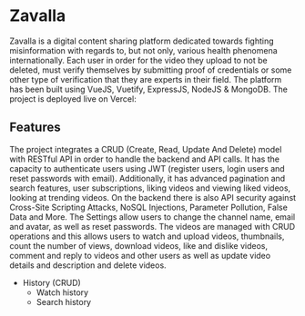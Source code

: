 # Zavalla

Zavalla is a digital content sharing platform dedicated towards fighting misinformation with regards to, but not only, various health phenomena internationally. Each user in order for the video they upload to not be deleted, must verify themselves by submitting proof of credentials or some other type of verification that they are experts in their field. The platform has been built using VueJS, Vuetify, ExpressJS, NodeJS & MongoDB. The project is deployed live on Vercel:  

## Features

The project integrates a CRUD (Create, Read, Update And Delete) model with RESTful API in order to handle the backend and API calls. It has the capacity to authenticate users using JWT (register users, login users and reset passwords with email). Additionally, it has advanced pagination and search features, user subscriptions, liking videos and viewing liked videos, looking at trending videos. On the backend there is also API security against Cross-Site Scripting Attacks, NoSQL Injections, Parameter Pollution, False Data and More. The Settings allow users to change the channel name, email and avatar, as well as reset passwords. The videos are managed with CRUD operations and this allows users to watch and upload videos, thumbnails, count the number of views, download videos, like and dislike videos, comment and reply to videos and other users as well as update video details and description and delete videos. 

- History (CRUD)
  - Watch history
  - Search history